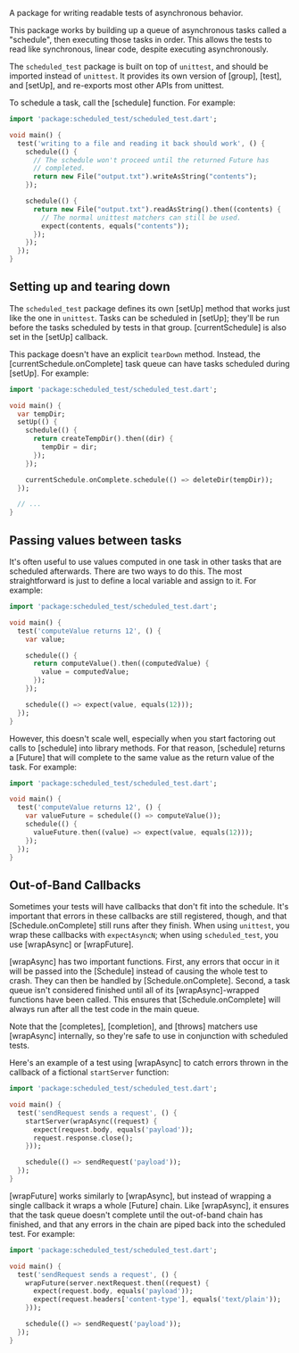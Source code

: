 A package for writing readable tests of asynchronous behavior.

This package works by building up a queue of asynchronous tasks called a
"schedule", then executing those tasks in order. This allows the tests to
read like synchronous, linear code, despite executing asynchronously.

The `scheduled_test` package is built on top of `unittest`, and should be
imported instead of `unittest`. It provides its own version of [group],
[test], and [setUp], and re-exports most other APIs from unittest.

To schedule a task, call the [schedule] function. For example:

```dart
import 'package:scheduled_test/scheduled_test.dart';

void main() {
  test('writing to a file and reading it back should work', () {
    schedule(() {
      // The schedule won't proceed until the returned Future has
      // completed.
      return new File("output.txt").writeAsString("contents");
    });

    schedule(() {
      return new File("output.txt").readAsString().then((contents) {
        // The normal unittest matchers can still be used.
        expect(contents, equals("contents"));
      });
    });
  });
}
```

## Setting up and tearing down

The `scheduled_test` package defines its own [setUp] method that works just
like the one in `unittest`. Tasks can be scheduled in [setUp]; they'll be
run before the tasks scheduled by tests in that group. [currentSchedule] is
also set in the [setUp] callback.

This package doesn't have an explicit `tearDown` method. Instead, the
[currentSchedule.onComplete] task queue can have tasks scheduled during [setUp].
For example:

```dart
import 'package:scheduled_test/scheduled_test.dart';

void main() {
  var tempDir;
  setUp(() {
    schedule(() {
      return createTempDir().then((dir) {
        tempDir = dir;
      });
    });

    currentSchedule.onComplete.schedule(() => deleteDir(tempDir));
  });

  // ...
}
```

## Passing values between tasks

It's often useful to use values computed in one task in other tasks that are
scheduled afterwards. There are two ways to do this. The most
straightforward is just to define a local variable and assign to it. For
example:

```dart
import 'package:scheduled_test/scheduled_test.dart';

void main() {
  test('computeValue returns 12', () {
    var value;

    schedule(() {
      return computeValue().then((computedValue) {
        value = computedValue;
      });
    });

    schedule(() => expect(value, equals(12)));
  });
}
```

However, this doesn't scale well, especially when you start factoring out
calls to [schedule] into library methods. For that reason, [schedule]
returns a [Future] that will complete to the same value as the return
value of the task. For example:

```dart
import 'package:scheduled_test/scheduled_test.dart';

void main() {
  test('computeValue returns 12', () {
    var valueFuture = schedule(() => computeValue());
    schedule(() {
      valueFuture.then((value) => expect(value, equals(12)));
    });
  });
}
```

## Out-of-Band Callbacks

Sometimes your tests will have callbacks that don't fit into the schedule. It's
important that errors in these callbacks are still registered, though, and that
[Schedule.onComplete] still runs after they finish. When using `unittest`, you
wrap these callbacks with `expectAsyncN`; when using `scheduled_test`, you use
[wrapAsync] or [wrapFuture].

[wrapAsync] has two important functions. First, any errors that occur in it will
be passed into the [Schedule] instead of causing the whole test to crash. They
can then be handled by [Schedule.onComplete]. Second, a task queue isn't
considered finished until all of its [wrapAsync]-wrapped functions have been
called. This ensures that [Schedule.onComplete] will always run after all the
test code in the main queue.

Note that the [completes], [completion], and [throws] matchers use
[wrapAsync] internally, so they're safe to use in conjunction with scheduled
tests.

Here's an example of a test using [wrapAsync] to catch errors thrown in the
callback of a fictional `startServer` function:

```dart
import 'package:scheduled_test/scheduled_test.dart';

void main() {
  test('sendRequest sends a request', () {
    startServer(wrapAsync((request) {
      expect(request.body, equals('payload'));
      request.response.close();
    }));

    schedule(() => sendRequest('payload'));
  });
}
```

[wrapFuture] works similarly to [wrapAsync], but instead of wrapping a
single callback it wraps a whole [Future] chain. Like [wrapAsync], it
ensures that the task queue doesn't complete until the out-of-band chain has
finished, and that any errors in the chain are piped back into the scheduled
test. For example:

```dart
import 'package:scheduled_test/scheduled_test.dart';

void main() {
  test('sendRequest sends a request', () {
    wrapFuture(server.nextRequest.then((request) {
      expect(request.body, equals('payload'));
      expect(request.headers['content-type'], equals('text/plain'));
    }));

    schedule(() => sendRequest('payload'));
  });
}
```

[pub]: http://pub.dartlang.org
[pkg]: http://pub.dartlang.org/packages/scheduled_test
